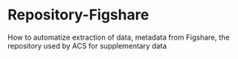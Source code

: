 # Repository-Figshare
How to automatize extraction of data, metadata from Figshare, the repository used by ACS for supplementary data
